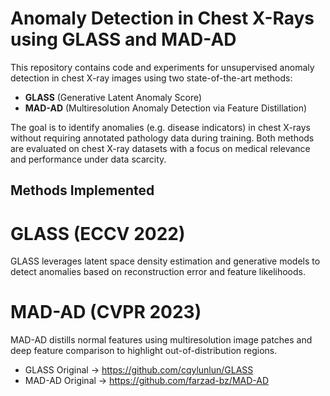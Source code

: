 # Anomaly Detection in Chest X-Rays using GLASS and MAD-AD

This repository contains code and experiments for unsupervised anomaly detection in chest X-ray images using two state-of-the-art methods:
- **GLASS** (Generative Latent Anomaly Score)
- **MAD-AD** (Multiresolution Anomaly Detection via Feature Distillation)

The goal is to identify anomalies (e.g. disease indicators) in chest X-rays without requiring annotated pathology data during training. Both methods are evaluated on chest X-ray datasets with a focus on medical relevance and performance under data scarcity.

## Methods Implemented

# GLASS (ECCV 2022)
GLASS leverages latent space density estimation and generative models to detect anomalies based on reconstruction error and feature likelihoods.

# MAD-AD (CVPR 2023)
MAD-AD distills normal features using multiresolution image patches and deep feature comparison to highlight out-of-distribution regions.


- GLASS  Original -> https://github.com/cqylunlun/GLASS
- MAD-AD Original -> https://github.com/farzad-bz/MAD-AD
